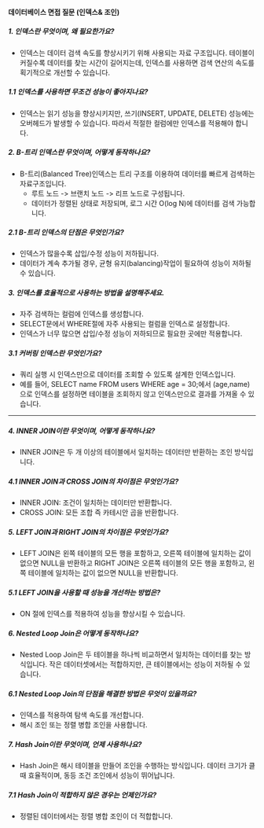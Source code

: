 #### 데이터베이스 면접 질문 (인덱스& 조인)

##### 1. 인덱스란 무엇이며, 왜 필요한가요?
- 인덱스는 데이터 검색 속도를 향상시키기 위해 사용되는 자료 구조입니다. 테이블이 커질수록 데이터를 찾는 시간이 길어지는데, 인덱스를 사용하면 검색 연산의 속도를 획기적으로 개선할 수 있습니다.

##### 1.1 인덱스를 사용하면 무조건 성능이 좋아지나요?
- 인덱스는 읽기 성능을 향상시키지만, 쓰기(INSERT, UPDATE, DELETE) 성능에는 오버헤드가 발생할 수 있습니다. 따라서 적절한 컬럼에만 인덱스를 적용해야 합니다.

##### 2. B-트리 인덱스란 무엇이며, 어떻게 동작하나요?
- B-트리(Balanced Tree)인덱스는 트리 구조를 이용하여 데이터를 빠르게 검색하는 자료구조입니다.
  - 루트 노드 -> 브랜치 노드 -> 리프 노드로 구성됩니다.
  - 데이터가 정렬된 상태로 저장되며, 로그 시간 O(log N)에 데이터를 검색 가능합니다.
 
##### 2.1 B-트리 인덱스의 단점은 무엇인가요?
- 인덱스가 많을수록 삽입/수정 성능이 저하됩니다.
- 데이터가 계속 추가될 경우, 균형 유지(balancing)작업이 필요하여 성능이 저하될 수 있습니다.

##### 3. 인덱스를 효율적으로 사용하는 방법을 설명해주세요.
- 자주 검색하는 컬럼에 인덱스를 생성합니다.
- SELECT문에서 WHERE절에 자주 사용되는 컬럼을 인덱스로 설정합니다.
- 인덱스가 너무 많으면 삽입/수정 성능이 저하되므로 필요한 곳에만 적용합니다.

##### 3.1 커버링 인덱스란 무엇인가요?
- 쿼리 실행 시 인덱스만으로 데이터를 조회할 수 있도록 설계한 인덱스입니다.
- 예를 들어, SELECT name FROM users WHERE age = 30;에서 (age,name)으로 인덱스를 설정하면 테이블을 조회하지 않고 인덱스만으로 결과를 가져올 수 있습니다.


---

##### 4. INNER JOIN이란 무엇이며, 어떻게 동작하나요?
- INNER JOIN은 두 개 이상의 테이블에서 일치하는 데이터만 반환하는 조인 방식입니다.

##### 4.1 INNER JOIN과 CROSS JOIN의 차이점은 무엇인가요?
- INNER JOIN: 조건이 일치하는 데이터만 반환합니다.
- CROSS JOIN: 모든 조합 즉 카테시안 곱을 반환합니다.

##### 5. LEFT JOIN과 RIGHT JOIN의 차이점은 무엇인가요?
- LEFT JOIN은 왼쪽 테이블의 모든 행을 포함하고, 오른쪽 테이블에 일치하는 값이 없으면 NULL을 반환하고 RIGHT JOIN은 오른쪽 테이블의 모든 행을 포함하고, 왼쪽 테이블에 일치하는 값이 없으면 NULL을 반환합니다.

##### 5.1 LEFT JOIN을 사용할 때 성능을 개선하는 방법은?
- ON 절에 인덱스를 적용하여 성능을 향상시킬 수 있습니다.

##### 6. Nested Loop Join은 어떻게 동작하나요?
- Nested Loop Join은 두 테이블을 하나씩 비교하면서 일치하는 데이터를 찾는 방식입니다. 작은 데이터셋에서는 적합하지만, 큰 테이블에서는 성능이 저하될 수 있습니다.

##### 6.1 Nested Loop Join의 단점을 해결한 방법은 무엇이 있을까요?
- 인덱스를 적용하여 탐색 속도를 개선합니다.
- 해시 조인 또는 정렬 병합 조인을 사용합니다.

##### 7. Hash Join이란 무엇이며, 언제 사용하나요?
- Hash Join은 해시 테이블을 만들어 조인을 수행하는 방식입니다. 데이터 크기가 클 때 효율적이며, 동등 조건 조인에서 성능이 뛰어납니다.

##### 7.1 Hash Join이 적합하지 않은 경우는 언제인가요?
- 정렬된 데이터에서는 정렬 병합 조인이 더 적합합니다.


